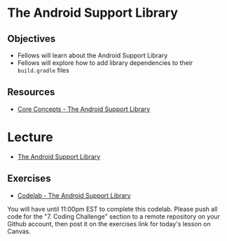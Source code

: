 # The Android Support Library

## Objectives
* Fellows will learn about the Android Support Library
* Fellows will explore how to add library dependencies to their `build.gradle` files

## Resources
* [Core Concepts - The Android Support Library](https://google-developer-training.github.io/android-developer-fundamentals-course-concepts-v2/unit-1-get-started/lesson-3-testing,-debugging,-and-using-support-libraries/3-3-c-the-android-support-library/3-3-c-the-android-support-library.html)

# Lecture

* [The Android Support Library](https://docs.google.com/presentation/d/1fI5xtrhEh5L8_occt4WRizMF_WbuNUBO-URYvWX3mJI/edit#slide=id.p)

## Exercises

* [Codelab - The Android Support Library](https://codelabs.developers.google.com/codelabs/android-training-support-libraries/#0)

You will have until 11:00pm EST to complete this codelab. Please push all code for the "7. Coding Challenge" section to a remote repository on your Github account, then post it on the exercises link for today's lesson on Canvas.
